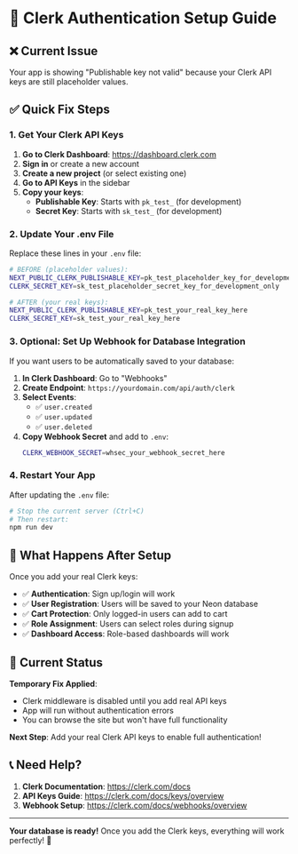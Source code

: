 # 🔐 Clerk Authentication Setup Guide

## ❌ Current Issue
Your app is showing "Publishable key not valid" because your Clerk API keys are still placeholder values.

## ✅ Quick Fix Steps

### 1. Get Your Clerk API Keys

1. **Go to Clerk Dashboard**: https://dashboard.clerk.com
2. **Sign in** or create a new account
3. **Create a new project** (or select existing one)
4. **Go to API Keys** in the sidebar
5. **Copy your keys**:
   - **Publishable Key**: Starts with `pk_test_` (for development)
   - **Secret Key**: Starts with `sk_test_` (for development)

### 2. Update Your .env File

Replace these lines in your `.env` file:

```bash
# BEFORE (placeholder values):
NEXT_PUBLIC_CLERK_PUBLISHABLE_KEY=pk_test_placeholder_key_for_development_only
CLERK_SECRET_KEY=sk_test_placeholder_secret_key_for_development_only

# AFTER (your real keys):
NEXT_PUBLIC_CLERK_PUBLISHABLE_KEY=pk_test_your_real_key_here
CLERK_SECRET_KEY=sk_test_your_real_key_here
```

### 3. Optional: Set Up Webhook for Database Integration

If you want users to be automatically saved to your database:

1. **In Clerk Dashboard**: Go to "Webhooks"
2. **Create Endpoint**: `https://yourdomain.com/api/auth/clerk`
3. **Select Events**: 
   - ✅ `user.created`
   - ✅ `user.updated` 
   - ✅ `user.deleted`
4. **Copy Webhook Secret** and add to `.env`:
   ```bash
   CLERK_WEBHOOK_SECRET=whsec_your_webhook_secret_here
   ```

### 4. Restart Your App

After updating the `.env` file:

```bash
# Stop the current server (Ctrl+C)
# Then restart:
npm run dev
```

## 🚀 What Happens After Setup

Once you add your real Clerk keys:

- ✅ **Authentication**: Sign up/login will work
- ✅ **User Registration**: Users will be saved to your Neon database
- ✅ **Cart Protection**: Only logged-in users can add to cart
- ✅ **Role Assignment**: Users can select roles during signup
- ✅ **Dashboard Access**: Role-based dashboards will work

## 🔧 Current Status

**Temporary Fix Applied**: 
- Clerk middleware is disabled until you add real API keys
- App will run without authentication errors
- You can browse the site but won't have full functionality

**Next Step**: Add your real Clerk API keys to enable full authentication!

## 📞 Need Help?

1. **Clerk Documentation**: https://clerk.com/docs
2. **API Keys Guide**: https://clerk.com/docs/keys/overview
3. **Webhook Setup**: https://clerk.com/docs/webhooks/overview

---

**Your database is ready!** Once you add the Clerk keys, everything will work perfectly! 🎉










